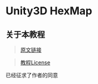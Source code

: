# Unity3D HexMap

## 关于本教程
> [原文链接](https://catlikecoding.com/unity/tutorials/hex-map/)

> [教程License](https://catlikecoding.com/unity/tutorials/license/)

已经征求了作者的同意
